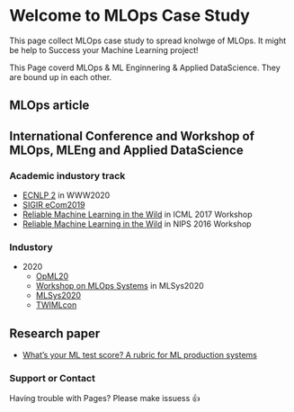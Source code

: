 # Welcome to MLOps Case Study

This page collect MLOps case study to spread knolwge of MLOps.
It might be help to Success your Machine Learning project!

This Page coverd MLOps & ML Enginnering & Applied DataScience.
They are bound up in each other.


## MLOps article


## International Conference and Workshop of MLOps, MLEng and Applied DataScience

### Academic industory track
  - [ECNLP 2](https://sites.google.com/view/ecnlp/www-2020) in WWW2020
  - [SIGIR eCom2019](https://sigir-ecom.github.io/)
  - [Reliable Machine Learning in the Wild](https://sites.google.com/site/wildml2017icml/) in ICML 2017 Workshop
  - [Reliable Machine Learning in the Wild](https://sites.google.com/site/wildml2016nips/) in NIPS 2016 Workshop
  

### Industory
- 2020
  - [OpML20](https://www.usenix.org/conference/opml20)
  - [Workshop on MLOps Systems](https://mlops-systems.github.io/) in MLSys2020
  - [MLSys2020](https://mlsys.org/)
  - [TWIMLcon](https://twimlcon.com/)

## Research paper

- [What’s your ML test score? A rubric for ML production systems](https://research.google/pubs/pub45742/)

### Support or Contact

Having trouble with Pages?
Please make issuess :+1:
